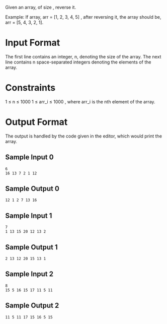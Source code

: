 Given an array, of size , reverse it.

Example: If array, arr = [1, 2, 3, 4, 5] , after reversing it, the array should be, arr = [5, 4, 3, 2, 1].

# **Input Format**
The first line contains an integer, n, denoting the size of the array. The next line contains n space-separated integers denoting the elements of the array.

# **Constraints**
1 ≤ n ≤ 1000 
1 ≤ arr_i ≤ 1000 , where arr_i is the nth element of the array.

# **Output Format**
The output is handled by the code given in the editor, which would print the array.

## **Sample Input 0**
```
6
16 13 7 2 1 12 
```
## **Sample Output 0**
```
12 1 2 7 13 16
``` 

## **Sample Input 1**
```
7
1 13 15 20 12 13 2
``` 
## **Sample Output 1**
```
2 13 12 20 15 13 1
``` 
## **Sample Input 2**
```
8
15 5 16 15 17 11 5 11
``` 
## **Sample Output 2**
```
11 5 11 17 15 16 5 15 
```